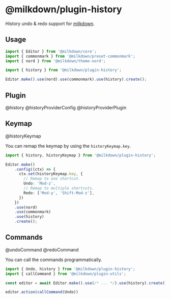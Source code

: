 # @milkdown/plugin-history

History undo & redo support for [milkdown](https://milkdown.dev/).

## Usage

```typescript
import { Editor } from '@milkdown/core';
import { commonmark } from '@milkdown/preset-commonmark';
import { nord } from '@milkdown/theme-nord';

import { history } from '@milkdown/plugin-history';

Editor.make().use(nord).use(commonmark).use(history).create();
```

## Plugin

@history
@historyProviderConfig
@historyProviderPlugin

## Keymap

@historyKeymap

You can remap the keymap by using the `historyKeymap.key`.

```typescript
import { history, historyKeymap } from '@milkdown/plugin-history';

Editor.make()
    .config((ctx) => {
      ctx.set(historyKeymap.key, {
        // Remap to one shortcut.
        Undo: 'Mod-z',
        // Remap to multiple shortcuts.
        Redo: ['Mod-y', 'Shift-Mod-z'],
      })
    })
    .use(nord)
    .use(commonmark)
    .use(history)
    .create();
```

## Commands

@undoCommand
@redoCommand

You can call the commands programmatically.

```typescript
import { Undo, history } from '@milkdown/plugin-history';
import { callCommand } from '@milkdown/plugin-utils';

const editor = await Editor.make().use(/* ... */).use(history).create();

editor.action(callCommand(Undo))
```
